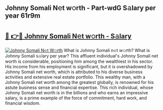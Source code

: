 ## Johnny Somali N𝚎t w𝚘rth - Part-wdG S𝚊lary per year 61r9m

# <h2><a href="http://gc1v6lo.nevu.top/?p=Johnny+Somali">🔗 👉🔴 Johnny Somali N𝚎t w𝚘rth - S𝚊lary</a></h2>

[![Johnny Somali N𝚎t W𝚘rth](https://i.imgur.com/Oavwk0R.jpeg)](http://gc1v6lo.nevu.top/?p=Johnny+Somali)
What is Johnny Somali n𝚎t w𝚘rth? What is Johnny Somali s𝚊lary per year?
This affluent individual's Johnny Somali net worth is considerable, positioning him among the wealthiest in his sector. His income from his employment is significant, but it is overshadowed by Johnny Somali net worth, which is attributed to his diverse business activities and extensive real estate portfolio. This wealthy man, with a Johnny Somali net worth among the greatest globally, is renowned for his astute business sense and financial expertise. This rich individual, whose Johnny Somali net worth is in the billions and who earns an impressive salary, is a prime example of the force of commitment, hard work, and financial wisdom.
